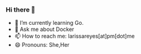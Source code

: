 ### Hi there 👋

- 🌱 I’m currently learning Go.
- 💬 Ask me about Docker
- 📫 How to reach me: larissareyes[at]pm[dot]me
- 😄 Pronouns: She,Her
<!--
**larissareyes/larissareyes** is a ✨ _special_ ✨ repository because its `README.md` (this file) appears on your GitHub profile.

Here are some ideas to get you started:

- 🔭 I’m currently working on ...

- 👯 I’m looking to collaborate on ...
- 🤔 I’m looking for help with ...

- 😄 Pronouns: ...
-->

